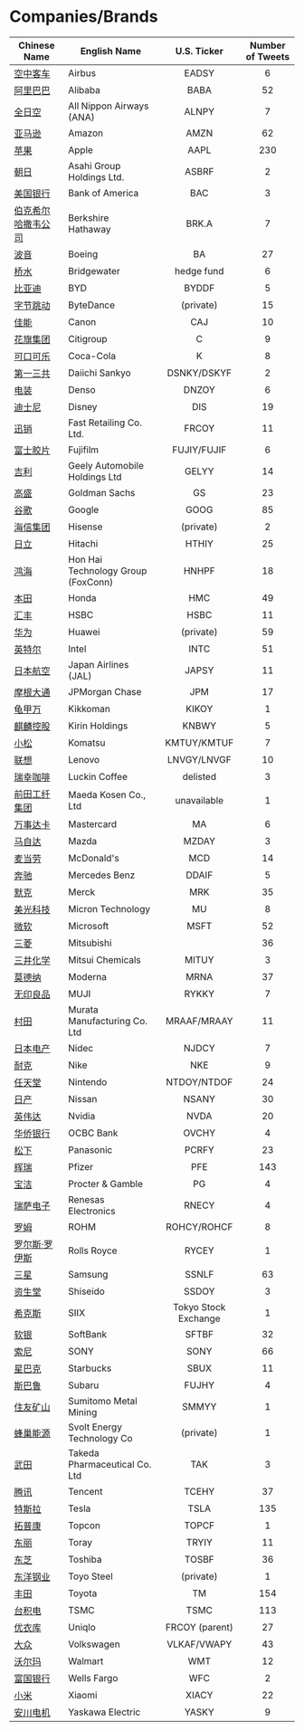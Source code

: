 # Companies/Brands  
        
| Chinese Name | English Name | U.S. Ticker | Number of Tweets |
| ----- | ----- | :---: | :---: |
| [空中客车](空中客车.md) | Airbus | EADSY | 6 |
| [阿里巴巴](阿里巴巴.md) | Alibaba | BABA | 52 |
| [全日空](全日空.md) | All Nippon Airways (ANA) | ALNPY | 7 |
| [亚马逊](亚马逊.md) | Amazon | AMZN | 62 |
| [苹果](苹果.md) | Apple | AAPL | 230 |
| [朝日](朝日.md) | Asahi Group Holdings Ltd. | ASBRF | 2 |
| [美国银行](美国银行.md) | Bank of America | BAC | 3 |
| [伯克希尔哈撒韦公司](伯克希尔哈撒韦公司.md) | Berkshire Hathaway | BRK.A | 7 |
| [波音](波音.md) | Boeing | BA | 27 |
| [桥水](桥水.md) | Bridgewater | hedge fund | 6 |
| [比亚迪](比亚迪.md) | BYD | BYDDF | 5 |
| [字节跳动](字节跳动.md) | ByteDance | (private) | 15 |
| [佳能](佳能.md) | Canon | CAJ | 10 |
| [花旗集团](花旗集团.md) | Citigroup | C | 9 |
| [可口可乐](可口可乐.md) | Coca-Cola | K | 8 |
| [第一三共](第一三共.md) | Daiichi Sankyo | DSNKY/DSKYF | 2 |
| [电装](电装.md) | Denso | DNZOY | 6 |
| [迪士尼](迪士尼.md) | Disney | DIS | 19 |
| [迅销](迅销.md) | Fast Retailing Co. Ltd. | FRCOY | 11 |
| [富士胶片](富士胶片.md) | Fujifilm | FUJIY/FUJIF | 6 |
| [吉利](吉利.md) | Geely Automobile Holdings Ltd | GELYY | 14 |
| [高盛](高盛.md) | Goldman Sachs | GS | 23 |
| [谷歌](谷歌.md) | Google | GOOG | 85 |
| [海信集团](海信集团.md) | Hisense | (private) | 2 |
| [日立](日立.md) | Hitachi | HTHIY | 25 |
| [鸿海](鸿海.md) | Hon Hai Technology Group (FoxConn) | HNHPF | 18 |
| [本田](本田.md) | Honda | HMC | 49 |
| [汇丰](汇丰.md) | HSBC | HSBC | 11 |
| [华为](华为.md) | Huawei | (private) | 59 |
| [英特尔](英特尔.md) | Intel | INTC | 51 |
| [日本航空](日本航空.md) | Japan Airlines (JAL) | JAPSY | 11 |
| [摩根大通](摩根大通.md) | JPMorgan Chase | JPM | 17 |
| [龟甲万](龟甲万.md) | Kikkoman | KIKOY | 1 |
| [麒麟控股](麒麟控股.md) | Kirin Holdings | KNBWY | 5 |
| [小松](小松.md) | Komatsu | KMTUY/KMTUF | 7 |
| [联想](联想.md) | Lenovo | LNVGY/LNVGF | 10 |
| [瑞幸咖啡](瑞幸咖啡.md) | Luckin Coffee | delisted | 3 |
| [前田工纤集团](前田工纤集团.md) | Maeda Kosen Co., Ltd | unavailable | 1 |
| [万事达卡](万事达卡.md) | Mastercard | MA | 6 |
| [马自达](马自达.md) | Mazda | MZDAY | 3 |
| [麦当劳](麦当劳.md) | McDonald's | MCD | 14 |
| [奔驰](奔驰.md) | Mercedes Benz | DDAIF | 5 |
| [默克](默克.md) | Merck | MRK | 35 |
| [美光科技](美光科技.md) | Micron Technology | MU | 8 |
| [微软](微软.md) | Microsoft | MSFT | 52 |
| [三菱](三菱.md) | Mitsubishi |  | 36 |
| [三井化学](三井化学.md) | Mitsui Chemicals | MITUY | 3 |
| [莫德纳](莫德纳.md) | Moderna | MRNA | 37 |
| [无印良品](无印良品.md) | MUJI | RYKKY | 7 |
| [村田](村田.md) | Murata Manufacturing Co. Ltd | MRAAF/MRAAY | 11 |
| [日本电产](日本电产.md) | Nidec | NJDCY | 7 |
| [耐克](耐克.md) | Nike | NKE | 9 |
| [任天堂](任天堂.md) | Nintendo | NTDOY/NTDOF | 24 |
| [日产](日产.md) | Nissan | NSANY | 30 |
| [英伟达](英伟达.md) | Nvidia | NVDA | 20 |
| [华侨银行](华侨银行.md) | OCBC Bank | OVCHY | 4 |
| [松下](松下.md) | Panasonic | PCRFY | 23 |
| [辉瑞](辉瑞.md) | Pfizer | PFE | 143 |
| [宝洁](宝洁.md) | Procter & Gamble | PG | 4 |
| [瑞萨电子](瑞萨电子.md) | Renesas Electronics | RNECY | 4 |
| [罗姆](罗姆.md) | ROHM | ROHCY/ROHCF | 8 |
| [罗尔斯·罗伊斯](罗尔斯·罗伊斯.md) | Rolls Royce | RYCEY | 1 |
| [三星](三星.md) | Samsung | SSNLF | 63 |
| [资生堂](资生堂.md) | Shiseido | SSDOY | 3 |
| [希克斯](希克斯.md) | SIIX | Tokyo Stock Exchange | 1 |
| [软银](软银.md) | SoftBank | SFTBF | 32 |
| [索尼](索尼.md) | SONY | SONY | 66 |
| [星巴克](星巴克.md) | Starbucks | SBUX | 11 |
| [斯巴鲁](斯巴鲁.md) | Subaru | FUJHY | 4 |
| [住友矿山](住友矿山.md) | Sumitomo Metal Mining | SMMYY | 1 |
| [蜂巢能源](蜂巢能源.md) | Svolt Energy Technology Co | (private) | 1 |
| [武田](武田.md) | Takeda Pharmaceutical Co. Ltd | TAK | 3 |
| [腾讯](腾讯.md) | Tencent | TCEHY | 37 |
| [特斯拉](特斯拉.md) | Tesla | TSLA | 135 |
| [拓普康](拓普康.md) | Topcon | TOPCF | 1 |
| [东丽](东丽.md) | Toray | TRYIY | 11 |
| [东芝](东芝.md) | Toshiba | TOSBF | 36 |
| [东洋钢业](东洋钢业.md) | Toyo Steel | (private) | 1 |
| [丰田](丰田.md) | Toyota | TM | 154 |
| [台积电](台积电.md) | TSMC | TSMC | 113 |
| [优衣库](优衣库.md) | Uniqlo | FRCOY (parent) | 27 |
| [大众](大众.md) | Volkswagen | VLKAF/VWAPY | 43 |
| [沃尔玛](沃尔玛.md) | Walmart | WMT | 12 |
| [富国银行](富国银行.md) | Wells Fargo | WFC | 2 |
| [小米](小米.md) | Xiaomi | XIACY | 22 |
| [安川电机](安川电机.md) | Yaskawa Electric | YASKY | 9 |
